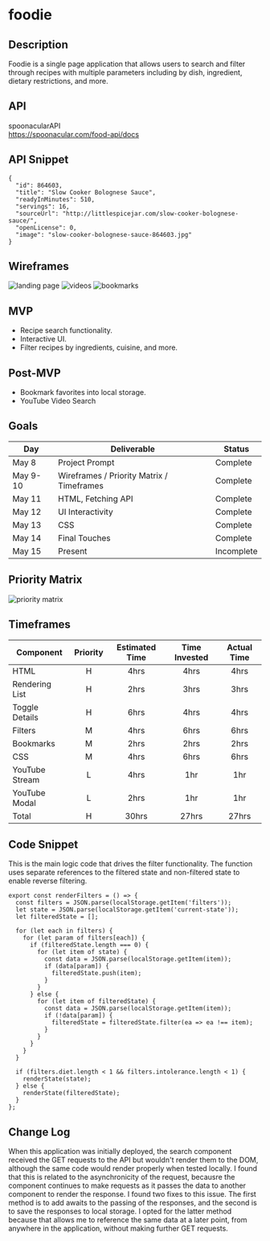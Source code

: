 # foodie

## Description

Foodie is a single page application that allows users to search and filter through recipes with multiple parameters including by dish, ingredient, dietary restrictions, and more.

## API

spoonacularAPI  
https://spoonacular.com/food-api/docs

## API Snippet

```
{
  "id": 864603,
  "title": "Slow Cooker Bolognese Sauce",
  "readyInMinutes": 510,
  "servings": 16,
  "sourceUrl": "http://littlespicejar.com/slow-cooker-bolognese-sauce/",
  "openLicense": 0,
  "image": "slow-cooker-bolognese-sauce-864603.jpg"
}
```

## Wireframes

![landing page](https://git.generalassemb.ly/pcho90/foodie/blob/master/proposal/landing-page.jpg)
![videos](https://git.generalassemb.ly/pcho90/foodie/blob/master/proposal/videos.jpg)
![bookmarks](https://git.generalassemb.ly/pcho90/foodie/blob/master/proposal/bookmarks.jpg)

## MVP

- Recipe search functionality.
- Interactive UI.
- Filter recipes by ingredients, cuisine, and more.

## Post-MVP

- Bookmark favorites into local storage.
- YouTube Video Search

## Goals

| Day      | Deliverable                               | Status     |
| -------- | ----------------------------------------- | ---------- |
| May 8    | Project Prompt                            | Complete   |
| May 9-10 | Wireframes / Priority Matrix / Timeframes | Complete   |
| May 11   | HTML, Fetching API                        | Complete   |
| May 12   | UI Interactivity                          | Complete   |
| May 13   | CSS                                       | Complete   |
| May 14   | Final Touches                             | Complete   |
| May 15   | Present                                   | Incomplete |

## Priority Matrix

![priority matrix](https://git.generalassemb.ly/pcho90/foodie/blob/master/proposal/priority-matrix-1.jpg)

## Timeframes

| Component      | Priority | Estimated Time | Time Invested | Actual Time |
| -------------- | :------: | :------------: | :-----------: | :---------: |
| HTML           |    H     |      4hrs      |     4hrs      |    4hrs     |
| Rendering List |    H     |      2hrs      |     3hrs      |    3hrs     |
| Toggle Details |    H     |      6hrs      |     4hrs      |    4hrs     |
| Filters        |    M     |      4hrs      |     6hrs      |    6hrs     |
| Bookmarks      |    M     |      2hrs      |     2hrs      |    2hrs     |
| CSS            |    M     |      4hrs      |     6hrs      |    6hrs     |
| YouTube Stream |    L     |      4hrs      |      1hr      |     1hr     |
| YouTube Modal  |    L     |      2hrs      |      1hr      |     1hr     |
| Total          |    H     |     30hrs      |     27hrs     |    27hrs    |

## Code Snippet

This is the main logic code that drives the filter functionality. The function uses separate references to the filtered state and non-filtered state to enable reverse filtering.

```
export const renderFilters = () => {
  const filters = JSON.parse(localStorage.getItem('filters'));
  let state = JSON.parse(localStorage.getItem('current-state'));
  let filteredState = [];

  for (let each in filters) {
    for (let param of filters[each]) {
      if (filteredState.length === 0) {
        for (let item of state) {
          const data = JSON.parse(localStorage.getItem(item));
          if (data[param]) {
            filteredState.push(item);
          }
        }
      } else {
        for (let item of filteredState) {
          const data = JSON.parse(localStorage.getItem(item));
          if (!data[param]) {
            filteredState = filteredState.filter(ea => ea !== item);
          }
        }
      }
    }
  }

  if (filters.diet.length < 1 && filters.intolerance.length < 1) {
    renderState(state);
  } else {
    renderState(filteredState);
  }
};
```

## Change Log

When this application was initially deployed, the search component received the GET requests to the API but wouldn't render them to the DOM, although the same code would render properly when tested locally. I found that this is related to the asynchronicity of the request, becausre the component continues to make requests as it passes the data to another component to render the response. I found two fixes to this issue. The first method is to add awaits to the passing of the responses, and the second is to save the responses to local storage. I opted for the latter method because that allows me to reference the same data at a later point, from anywhere in the application, without making further GET requests.
